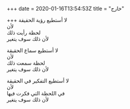 +++
date = 2020-01-16T13:54:53Z
title = "خارج"

+++ 
لا أستطيع رؤية الحقيقة   
لأن   
لحظة رأيت ذلك   
لأن ذلك سوف يتغير   
   
لا أستطيع سماع الحقيقة   
لأن   
لحظة سمعت ذلك   
لأن ذلك سوف يتغير   
   
لا أستطيع التفكير في الحقيقة   
لأن   
في اللحظة التي فكرت فيها   
لأن ذلك سوف يتغير  